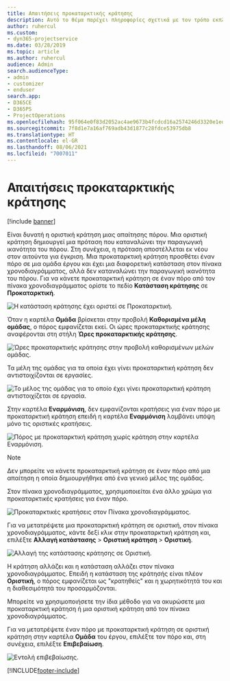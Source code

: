 ```yaml
---
title: Απαιτήσεις προκαταρκτικής κράτησης
description: Αυτό το θέμα παρέχει πληροφορίες σχετικά με τον τρόπο εκπλήρωσης των απαιτήσεων προκαταρκτικής κράτησης.
author: ruhercul
ms.custom:
- dyn365-projectservice
ms.date: 03/28/2019
ms.topic: article
ms.author: ruhercul
audience: Admin
search.audienceType:
- admin
- customizer
- enduser
search.app:
- D365CE
- D365PS
- ProjectOperations
ms.openlocfilehash: 95f064e0f83d2052ac4ae9673b4fcdcd16a2574246d3320e1ed3798cd6ff062b
ms.sourcegitcommit: 7f8d1e7a16af769adb43d1877c28fdce53975db8
ms.translationtype: HT
ms.contentlocale: el-GR
ms.lasthandoff: 08/06/2021
ms.locfileid: "7007011"
---
```

# <a name="soft-book-requirements"></a>Απαιτήσεις προκαταρκτικής κράτησης

[!include [banner](../includes/psa-now-project-operations.md)]

Είναι δυνατή η οριστική κράτηση μιας απαίτησης πόρου. Μια οριστική κράτηση δημιουργεί μια πρόταση που καταναλώνει την παραγωγική ικανότητα του πόρου. Στη συνέχεια, η πρόταση αποστέλλεται εκ νέου στον αιτούντα για έγκριση. Μια προκαταρκτική κράτηση προσθέτει έναν πόρο σε μια ομάδα έργου και έχει μια διαφορετική κατάσταση στον πίνακα χρονοδιαγράμματος, αλλά δεν καταναλώνει την παραγωγική ικανότητα του πόρου. Για να κάνετε προκαταρκτική κράτηση σε έναν πόρο από τον πίνακα χρονοδιαγράμματος ορίστε το πεδίο **Κατάσταση κράτησης** σε **Προκαταρκτική**.

![Η κατάσταση κράτησης έχει οριστεί σε Προκαταρκτική.](media/Resource-Management-image77.png)

Όταν η καρτέλα **Ομάδα** βρίσκεται στην προβολή **Καθορισμένα μέλη ομάδας**, ο πόρος εμφανίζεται εκεί. Οι ώρες προκαταρκτικής κράτησης αναφέρονται στη στήλη **Ώρες προκαταρκτικής κράτησης**.

![Ώρες προκαταρκτικής κράτησης στην προβολή καθορισμένων μελών ομάδας.](media/Resource-Management-image78.png)

Τα μέλη της ομάδας για τα οποία έχει γίνει προκαταρκτική κράτηση δεν αντιστοιχίζονται σε εργασίες.

![Το μέλος της ομάδας για το οποίο έχει γίνει προκαταρκτική κράτηση αντιστοιχίζεται σε εργασία.](media/Resource-Management-image79.png)

Στην καρτέλα **Εναρμόνιση**, δεν εμφανίζονται κρατήσεις για έναν πόρο με προκαταρκτική κράτηση επειδή η καρτέλα **Εναρμόνιση** λαμβάνει υπόψη μόνο τις οριστικές κρατήσεις.

![Πόρος με προκαταρκτική κράτηση χωρίς κράτηση στην καρτέλα Εναρμόνιση.](media/Resource-Management-image80.png)

> [!NOTE]
> Δεν μπορείτε να κάνετε προκαταρκτική κράτηση σε έναν πόρο από μια απαίτηση η οποία δημιουργήθηκε από ένα γενικό μέλος της ομάδας.

Στον πίνακα χρονοδιαγράμματος, χρησιμοποιείται ένα άλλο χρώμα για προκαταρκτικές κρατήσεις για έναν πόρο.

![Προκαταρκτικές κρατήσεις στον Πίνακα χρονοδιαγράμματος.](media/Resource-Management-image81.png)

Για να μετατρέψετε μια προκαταρκτική κράτηση σε οριστική, στον πίνακα χρονοδιαγράμματος, κάντε δεξί κλικ στην προκαταρκτική κράτηση και, επιλέξτε **Αλλαγή κατάστασης** \> **Οριστική κράτηση** \> **Οριστική**.

![Αλλαγή της κατάστασης κράτησης σε Οριστική.](media/Resource-Management-image82.png)

Η κράτηση αλλάζει και η κατάσταση αλλάζει στον πίνακα χρονοδιαγράμματος. Επειδή η κατάσταση της κράτησής είναι πλέον **Οριστική**, ο πόρος εμφανίζεται ως "κρατηθείς" και η χωρητικότητά του και η διαθεσιμότητά του προσαρμόζονται.

Μπορείτε να χρησιμοποιήσετε την ίδια μέθοδο για να ακυρώσετε μια προκαταρκτική κράτηση ή μια οριστική κράτηση από τον πίνακα χρονοδιαγράμματος.

Για να μετατρέψετε έναν πόρο με προκαταρκτική κράτηση σε οριστική κράτηση στην καρτέλα **Ομάδα** του έργου, επιλέξτε τον πόρο και, στη συνέχεια, επιλέξτε **Επιβεβαίωση**.

![Εντολή επιβεβαίωσης.](media/Resource-Management-image83.png)


[!INCLUDE[footer-include](../includes/footer-banner.md)]